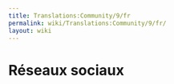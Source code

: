 ```yaml
---
title: Translations:Community/9/fr
permalink: wiki/Translations:Community/9/fr/
layout: wiki
---
```


# Réseaux sociaux
